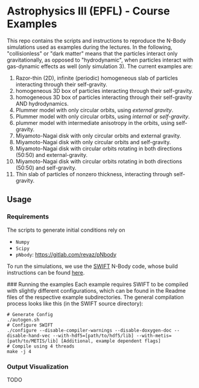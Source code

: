 # Astrophysics III (EPFL) - Course Examples
This repo contains the scripts and instructions to reproduce the N-Body simulations used as examples during the lectures.
In the following, "collisionless" or "dark matter" means that the particles interact only gravitationally, as opposed to
"hydrodynamic", when particles interact with gas-dynamic effects as well (only simulation 3).
The current examples are:
1. Razor-thin (2D), infinite (periodic) homogeneous slab of particles interacting through their self-gravity.
2. homogeneous 3D box of particles interacting through their self-gravity.
3. homogeneous 3D box of particles interacting through their self-gravity AND hydrodynamics.
4. Plummer model with only circular orbits, using *external gravity*.
5. Plummer model with only circular orbits, using *internal* or *self-gravity*.
6. plummer model with intermediate anisotropy in the orbits, using self-gravity.
7. Miyamoto-Nagai disk with only circular orbits and external gravity.
8. Miyamoto-Nagai disk with only circular orbits and self-gravity.
9. Miyamoto-Nagai disk with circular orbits rotating in both directions (50:50) and external-gravity.
10. Miyamoto-Nagai disk with circular orbits rotating in both directions (50:50) and self-gravity.
11. Thin slab of particles of nonzero thickness, interacting through self-gravity.

## Usage

### Requirements
The scripts to generate initial conditions rely on
* `Numpy`
* `Scipy`
* `pNbody`: https://gitlab.com/revaz/pNbody

To run the simulations, we use the [SWIFT](https://swift.dur.ac.uk/) N-Body code, whose build instructions can be found [here](https://swift.dur.ac.uk/docs/GettingStarted/compiling_code.html).

### Running the examples
Each example requires SWIFT to be compiled with slightly different configurations, which can be found in the Readme files of the
respective example subdirectories. The general compilation process looks like this (in the SWIFT source directory):
```
# Generate Config
./autogen.sh
# Configure SWIFT
./configure --disable-compiler-warnings --disable-doxygen-doc --disable-hand-vec --with-hdf5=[path/to/hdf5/lib] --with-metis=[path/to/METIS/lib] [Additional, example dependent flags]
# Compile using 4 threads
make -j 4
```
### Output Visualization
TODO